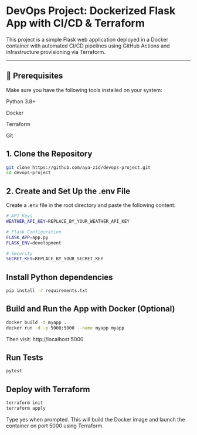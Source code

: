 #  DevOps Project: Dockerized Flask App with CI/CD & Terraform

This project is a simple Flask web application deployed in a Docker container with automated CI/CD pipelines using GitHub Actions and infrastructure provisioning via Terraform.

---
## 🔧 Prerequisites
Make sure you have the following tools installed on your system:

Python 3.8+

Docker

Terraform

Git

## 1. Clone the Repository
```bash
git clone https://github.com/aya-zid/devops-project.git
cd devops-project
```
## 2. Create and Set Up the .env File
Create a .env file in the root directory and paste the following content:
```bash
# API Keys
WEATHER_API_KEY=REPLACE_BY_YOUR_WEATHER_API_KEY 

# Flask Configuration
FLASK_APP=app.py
FLASK_ENV=development

# Security 
SECRET_KEY=REPLACE_BY_YOUR_SECRET_KEY 
```
## Install Python dependencies
```bash
pip install -r requirements.txt
```
## Build and Run the App with Docker (Optional)
```bash
docker build -t myapp .
docker run -d -p 5000:5000 --name myapp myapp
```
Then visit: http://localhost:5000

## Run Tests
```bash
pytest
```
## Deploy with Terraform
```bash
terraform init
terraform apply
```
Type yes when prompted.
This will build the Docker image and launch the container on port 5000 using Terraform.